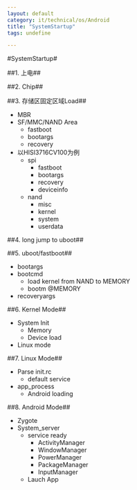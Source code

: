 ```yaml
---
layout: default
category: it/technical/os/Android
title: "SystemStartup"
tags: undefine

---
```

#SystemStartup#



##1. 上电##



##2. Chip##



##3. 存储区固定区域Load##
* MBR
* SF/MMC/NAND Area
  * fastboot
  * bootargs
  * recovery
* 以HISI3716CV100为例
  * spi
    * fastboot
    * bootargs
    * recovery
    * deviceinfo
  * nand
    * misc
    * kernel
    * system
    * userdata



##4. long jump to uboot##



##5. uboot/fastboot##
* bootargs
* bootcmd
  * load kernel from NAND to MEMORY
  * bootm @MEMORY
* recoveryargs



##6. Kernel Mode##
* System Init
  * Memory
  * Device load
* Linux mode



##7. Linux Mode##
* Parse init.rc
  * default service
* app_process
  * Android loading



##8. Android Mode##
* Zygote
* System_server
  * service ready
    * ActivityManager
    * WindowManager
    * PowerManager
    * PackageManager
    * InputManager
  * Lauch App
